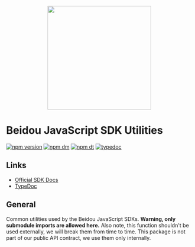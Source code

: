 <p align="center">
  <a href="https://beidou.io" target="_blank" align="center">
    <img src="https://beidou-brand.storage.googleapis.com/beidou-logo-black.png" width="280">
  </a>
  <br />
</p>

# Beidou JavaScript SDK Utilities

[![npm version](https://img.shields.io/npm/v/@beidou/utils.svg)](https://www.npmjs.com/package/@beidou/utils)
[![npm dm](https://img.shields.io/npm/dm/@beidou/utils.svg)](https://www.npmjs.com/package/@beidou/utils)
[![npm dt](https://img.shields.io/npm/dt/@beidou/utils.svg)](https://www.npmjs.com/package/@beidou/utils)
[![typedoc](https://img.shields.io/badge/docs-typedoc-blue.svg)](http://getbeidou.github.io/beidou-javascript/)

## Links

- [Official SDK Docs](https://docs.beidou.io/quickstart/)
- [TypeDoc](http://getbeidou.github.io/beidou-javascript/)

## General

Common utilities used by the Beidou JavaScript SDKs. **Warning, only submodule imports are allowed here.** Also note,
this function shouldn't be used externally, we will break them from time to time. This package is not part of our public
API contract, we use them only internally.
